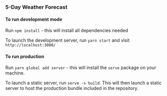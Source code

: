 ### 5-Day Weather Forecast

#### To run development mode

Run `npm install` - this will install all dependencies needed

To launch the development server, run `yarn start` and visit `http://localhost:3000/`

#### To run production

Run `yarn global add server` - this will install the `serve` package on your machine.

To launch a static server, run `serve -s build`. This will then launch a static server to host the production bundle included in the repository.

